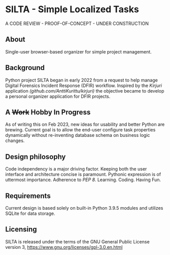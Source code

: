 # SILTA - Simple Localized Tasks
A CODE REVIEW - PROOF-OF-CONCEPT - UNDER CONSTRUCTION
## About
Single-user browser-based organizer for simple project management.

## Background
Python project SILTA began in early 2022 from a request to help manage Digital Forensics Incident Response (DFIR) workflow. Inspired by the *Kirjuri* application *(github.com/AnttiKurittu/kirjuri)* the objective became to develop a personal organizer application for DFIR projects.

## A ~~Work~~ Hobby In Progress
As of writing this on Feb 2023, new ideas for usability and better Python are brewing. Current goal is to allow the end-user configure task properties dynamically without re-inventing database schema on business logic changes.

## Design philosophy
Code independency is a major driving factor. Keeping both the user interface and architecture concise is paramount. Pythonic expression is of uttermost importance. Adherence to *PEP 8*. Learning. Coding. Having Fun.

## Requirements
Current design is based solely on built-in Python 3.9.5 modules and utilizes SQLite for data storage.

## Licensing
SILTA is released under the terms of the GNU General Public License version 3, https://www.gnu.org/licenses/gpl-3.0.en.html
